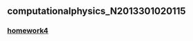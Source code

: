 ## computationalphysics_N2013301020115  
### [homework4](https://github.com/fixedpoints/computationalphysics_N2013301020115/tree/master/homework4)  
